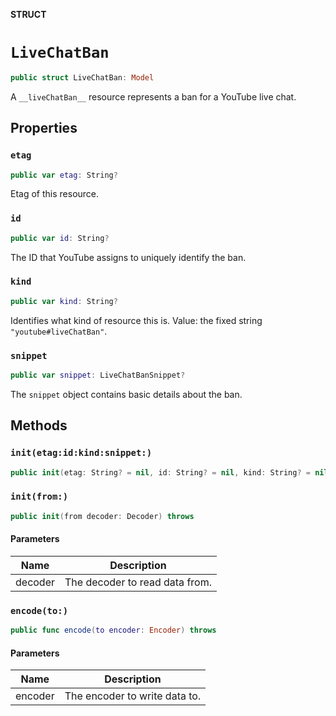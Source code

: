 **STRUCT**

# `LiveChatBan`

```swift
public struct LiveChatBan: Model
```

A `__liveChatBan__` resource represents a ban for a YouTube live chat.

## Properties
### `etag`

```swift
public var etag: String?
```

Etag of this resource.

### `id`

```swift
public var id: String?
```

The ID that YouTube assigns to uniquely identify the ban.

### `kind`

```swift
public var kind: String?
```

Identifies what kind of resource this is. Value: the fixed string `"youtube#liveChatBan"`.

### `snippet`

```swift
public var snippet: LiveChatBanSnippet?
```

The `snippet` object contains basic details about the ban.

## Methods
### `init(etag:id:kind:snippet:)`

```swift
public init(etag: String? = nil, id: String? = nil, kind: String? = nil, snippet: LiveChatBanSnippet? = nil)
```

### `init(from:)`

```swift
public init(from decoder: Decoder) throws
```

#### Parameters

| Name | Description |
| ---- | ----------- |
| decoder | The decoder to read data from. |

### `encode(to:)`

```swift
public func encode(to encoder: Encoder) throws
```

#### Parameters

| Name | Description |
| ---- | ----------- |
| encoder | The encoder to write data to. |